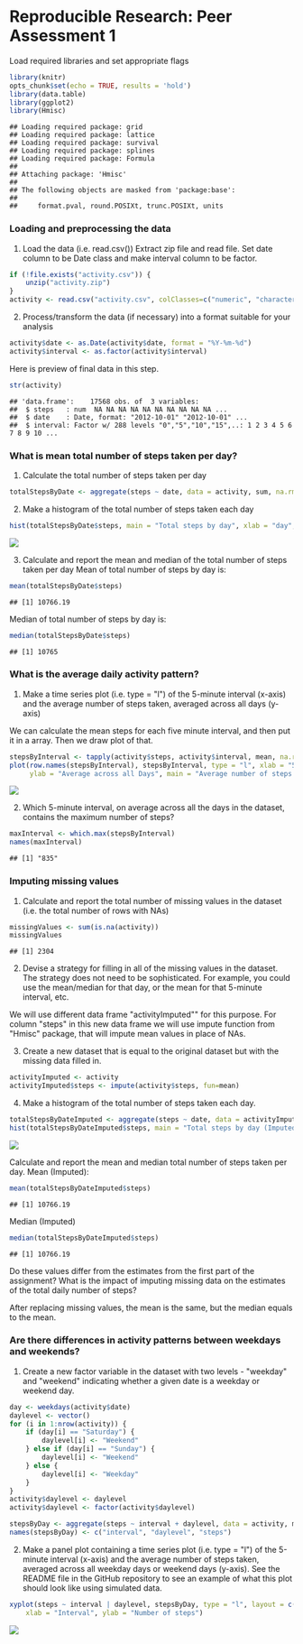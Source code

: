 # Reproducible Research: Peer Assessment 1


Load required libraries and set appropriate flags

```r
library(knitr)
opts_chunk$set(echo = TRUE, results = 'hold')
library(data.table)
library(ggplot2)
library(Hmisc)
```

```
## Loading required package: grid
## Loading required package: lattice
## Loading required package: survival
## Loading required package: splines
## Loading required package: Formula
## 
## Attaching package: 'Hmisc'
## 
## The following objects are masked from 'package:base':
## 
##     format.pval, round.POSIXt, trunc.POSIXt, units
```


### Loading and preprocessing the data

1. Load the data (i.e. read.csv())
Extract zip file and read file. Set date column to be Date class and make interval column to be factor.

```r
if (!file.exists("activity.csv")) {
    unzip("activity.zip")
}
activity <- read.csv("activity.csv", colClasses=c("numeric", "character", "numeric"))
```

2. Process/transform the data (if necessary) into a format suitable for your analysis

```r
activity$date <- as.Date(activity$date, format = "%Y-%m-%d")
activity$interval <- as.factor(activity$interval)
```

Here is preview of final data in this step.

```r
str(activity)
```

```
## 'data.frame':	17568 obs. of  3 variables:
##  $ steps   : num  NA NA NA NA NA NA NA NA NA NA ...
##  $ date    : Date, format: "2012-10-01" "2012-10-01" ...
##  $ interval: Factor w/ 288 levels "0","5","10","15",..: 1 2 3 4 5 6 7 8 9 10 ...
```

### What is mean total number of steps taken per day?

1. Calculate the total number of steps taken per day

```r
totalStepsByDate <- aggregate(steps ~ date, data = activity, sum, na.rm = TRUE)
```

2. Make a histogram of the total number of steps taken each day

```r
hist(totalStepsByDate$steps, main = "Total steps by day", xlab = "day", col = "red")
```

![](PA1_template_files/figure-html/unnamed-chunk-6-1.png) 

3. Calculate and report the mean and median of the total number of steps taken per day
Mean of total number of steps by day is:

```r
mean(totalStepsByDate$steps)
```

```
## [1] 10766.19
```
Median of total number of steps by day is:

```r
median(totalStepsByDate$steps)
```

```
## [1] 10765
```

### What is the average daily activity pattern?

1. Make a time series plot (i.e. type = "l") of the 5-minute interval (x-axis) and the average number of steps taken, averaged across all days (y-axis)

We can calculate the mean steps for each five minute interval, and then put it in a array. Then we draw plot of that.

```r
stepsByInterval <- tapply(activity$steps, activity$interval, mean, na.rm = TRUE)
plot(row.names(stepsByInterval), stepsByInterval, type = "l", xlab = "5-min intervals", 
     ylab = "Average across all Days", main = "Average number of steps taken")
```

![](PA1_template_files/figure-html/unnamed-chunk-9-1.png) 

2. Which 5-minute interval, on average across all the days in the dataset, contains the maximum number of steps?

```r
maxInterval <- which.max(stepsByInterval)
names(maxInterval)
```

```
## [1] "835"
```

### Imputing missing values

1. Calculate and report the total number of missing values in the dataset (i.e. the total number of rows with NAs)


```r
missingValues <- sum(is.na(activity))
missingValues
```

```
## [1] 2304
```

2. Devise a strategy for filling in all of the missing values in the dataset. The strategy does not need to be sophisticated. For example, you could use the mean/median for that day, or the mean for that 5-minute interval, etc.

We will use different data frame "activityImputed"" for this purpose. For column "steps" in this new data frame we will use impute function from "Hmisc" package, that will impute mean values in place of NAs.

3. Create a new dataset that is equal to the original dataset but with the missing data filled in.


```r
activityImputed <- activity
activityImputed$steps <- impute(activity$steps, fun=mean)
```

4. Make a histogram of the total number of steps taken each day.


```r
totalStepsByDateImputed <- aggregate(steps ~ date, data = activityImputed, sum)
hist(totalStepsByDateImputed$steps, main = "Total steps by day (Imputed)", xlab = "day", col = "blue")
```

![](PA1_template_files/figure-html/unnamed-chunk-13-1.png) 

Calculate and report the mean and median total number of steps taken per day.
Mean (Imputed): 

```r
mean(totalStepsByDateImputed$steps)
```

```
## [1] 10766.19
```

Median (Imputed)

```r
median(totalStepsByDateImputed$steps)
```

```
## [1] 10766.19
```

Do these values differ from the estimates from the first part of the assignment? What is the impact of imputing missing data on the estimates of the total daily number of steps?

After replacing missing values, the mean is the same, but the median equals to the mean.

### Are there differences in activity patterns between weekdays and weekends?

1. Create a new factor variable in the dataset with two levels - "weekday" and "weekend" indicating whether a given date is a weekday or weekend day.


```r
day <- weekdays(activity$date)
daylevel <- vector()
for (i in 1:nrow(activity)) {
    if (day[i] == "Saturday") {
        daylevel[i] <- "Weekend"
    } else if (day[i] == "Sunday") {
        daylevel[i] <- "Weekend"
    } else {
        daylevel[i] <- "Weekday"
    }
}
activity$daylevel <- daylevel
activity$daylevel <- factor(activity$daylevel)

stepsByDay <- aggregate(steps ~ interval + daylevel, data = activity, mean)
names(stepsByDay) <- c("interval", "daylevel", "steps")
```

2. Make a panel plot containing a time series plot (i.e. type = "l") of the 5-minute interval (x-axis) and the average number of steps taken, averaged across all weekday days or weekend days (y-axis). See the README file in the GitHub repository to see an example of what this plot should look like using simulated data.


```r
xyplot(steps ~ interval | daylevel, stepsByDay, type = "l", layout = c(1, 2), 
    xlab = "Interval", ylab = "Number of steps")
```

![](PA1_template_files/figure-html/unnamed-chunk-17-1.png) 

